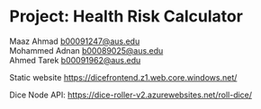 # Project: Health Risk Calculator
Maaz Ahmad b00091247@aus.edu\
Mohammed Adnan b00089025@aus.edu\
Ahmed Tarek b00091962@aus.edu

Static website https://dicefrontend.z1.web.core.windows.net/

Dice Node API: https://dice-roller-v2.azurewebsites.net/roll-dice/
